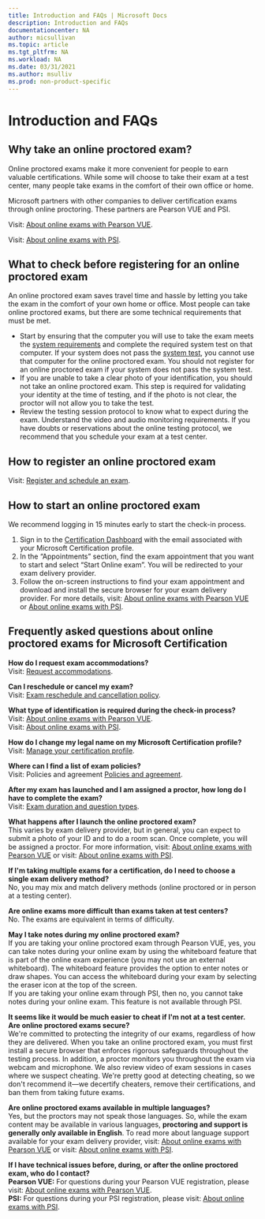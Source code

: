 ```yaml
---
title: Introduction and FAQs | Microsoft Docs
description: Introduction and FAQs 
documentationcenter: NA 
author: micsullivan
ms.topic: article
ms.tgt_pltfrm: NA
ms.workload: NA
ms.date: 03/31/2021
ms.author: msulliv
ms.prod: non-product-specific
---
```

# Introduction and FAQs

## Why take an online proctored exam?

Online proctored exams make it more convenient for people to earn valuable certifications. While some will choose to take their exam at a test center, many people take exams in the comfort of their own office or home.

Microsoft partners with other companies to deliver certification exams through online proctoring. These partners are Pearson VUE and PSI.

Visit: [About online exams with Pearson VUE](/learn/certifications/online-exams).

Visit: [About online exams with PSI](/learn/certifications/online-exams-psi).

## What to check before registering for an online proctored exam

An online proctored exam saves travel time and hassle by letting you take the exam in the comfort of your own home or office. Most people can take online proctored exams, but there are some technical requirements that must be met.

- Start by ensuring that the computer you will use to take the exam meets the [system requirements](/learn/certifications/online-exams-psi#minimum-system-requirements) and complete the required system test on that computer. If your system does not pass the [system test](/learn/certifications/online-exams-psi#run-a-system-check), you cannot use that computer for the online proctored exam. You should not register for an online proctored exam if your system does not pass the system test.
- If you are unable to take a clear photo of your identification, you should not take an online proctored exam. This step is required for validating your identity at the time of testing, and if the photo is not clear, the proctor will not allow you to take the test.
- Review the testing session protocol to know what to expect during the exam. Understand the video and audio monitoring requirements. If you have doubts or reservations about the online testing protocol, we recommend that you schedule your exam at a test center.

## How to register an online proctored exam

Visit: [Register and schedule an exam](/learn/certifications/register-schedule-exam).

## How to start an online proctored exam

We recommend logging in 15 minutes early to start the check-in process.

1. Sign in to the [Certification Dashboard](https://aka.ms/certdashboard) with the email associated with your Microsoft Certification profile.
2. In the “Appointments” section, find the exam appointment that you want to start and select “Start Online exam”. You will be redirected to your exam delivery provider.
3. Follow the on-screen instructions to find your exam appointment and download and install the secure browser for your exam delivery provider. For more details, visit: [About online exams with Pearson VUE](/learn/certifications/online-exams) or [About online exams with PSI](/learn/certifications/online-exams-psi).

## Frequently asked questions about online proctored exams for Microsoft Certification

**How do I request exam accommodations?**
<br>Visit: [Request accommodations](/learn/certifications/request-accommodations).

**Can I reschedule or cancel my exam?**
<br>Visit: [Exam reschedule and cancellation policy](/learn/certifications/exam-reschedule-and-cancellation-policy).

**What type of identification is required during the check-in process?**
<br>Visit: [About online exams with Pearson VUE](/learn/certifications/online-exams).
<br>Visit: [About online exams with PSI](/learn/certifications/online-exams-psi).

**How do I change my legal name on my Microsoft Certification profile?**
<br>Visit: [Manage your certification profile](/learn/certifications/manage-certification-profile).

**Where can I find a list of exam policies?**
<br>Visit: Policies and agreement [Policies and agreement](/learn/certifications/certification-exam-policies).

**After my exam has launched and I am assigned a proctor, how long do I have to complete the exam?**
<br>Visit: [Exam duration and question types](/learn/certifications/exam-duration-question-types).

**What happens after I launch the online proctored exam?**
<br>This varies by exam delivery provider, but in general, you can expect to submit a photo of your ID and to do a room scan. Once complete, you will be assigned a proctor. For more information, visit: [About online exams with Pearson VUE](/learn/certifications/online-exams) or visit: [About online exams with PSI](/learn/certifications/online-exams-psi).

**If I'm taking multiple exams for a certification, do I need to choose a single exam delivery method?**
<br>No, you may mix and match delivery methods (online proctored or in person at a testing center).

**Are online exams more difficult than exams taken at test centers?**
<br>No. The exams are equivalent in terms of difficulty.

**May I take notes during my online proctored exam?**
<br>If you are taking your online proctored exam through Pearson VUE, yes, you can take notes during your online exam by using the whiteboard feature that is part of the online exam experience (you may not use an external whiteboard). The whiteboard feature provides the option to enter notes or draw shapes. You can access the whiteboard during your exam by selecting the eraser icon at the top of the screen.
<br>If you are taking your online exam through PSI, then no, you cannot take notes during your online exam. This feature is not available through PSI.

**It seems like it would be much easier to cheat if I'm not at a test center. Are online proctored exams secure?**
<br>We're committed to protecting the integrity of our exams, regardless of how they are delivered. When you take an online proctored exam, you must first install a secure browser that enforces rigorous safeguards throughout the testing process. In addition, a proctor monitors you throughout the exam via webcam and microphone. We also review video of exam sessions in cases where we suspect cheating. We're pretty good at detecting cheating, so we don't recommend it—we decertify cheaters, remove their certifications, and ban them from taking future exams.

**Are online proctored exams available in multiple languages?**
<br>Yes, but the proctors may not speak those languages. So, while the exam content may be available in various languages, **proctoring and support is generally only available in English**. To read more about language support available for your exam delivery provider, visit: [About online exams with Pearson VUE](/learn/certifications/online-exams) or visit: [About online exams with PSI](/learn/certifications/online-exams-psi).

**If I have technical issues before, during, or after the online proctored exam, who do I contact?**
<br>**Pearson VUE:** For questions during your Pearson VUE registration, please visit: [About online exams with Pearson VUE](/learn/certifications/online-exams).
<br>**PSI:** For questions during your PSI registration, please visit: [About online exams with PSI](/learn/certifications/online-exams-psi).
